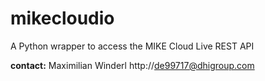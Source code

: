 # mikecloudio
A Python wrapper to access the MIKE Cloud Live REST API

**contact:** 
Maximilian Winderl 
http://de99717@dhigroup.com